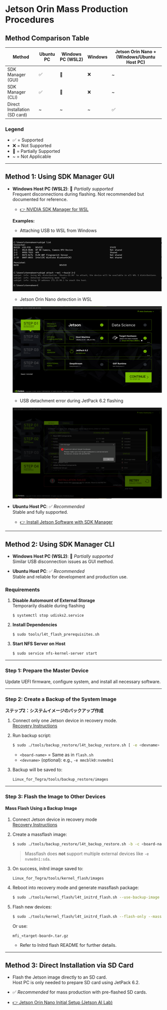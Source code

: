 # Jetson Orin Mass Production Procedures

## Method Comparison Table

| Method                             | Ubuntu PC | Windows PC (WSL2) | Windows | Jetson Orin Nano + (Windows/Ubuntu Host PC) |
|------------------------------------|-----------|--------------------|---------|----------------------------------------------|
| SDK Manager (GUI)                 | ✅        | 🔼                | ❌      | ~                                            |
| SDK Manager (CLI)                 | ✅        | 🔼                | ❌      | ~                                            |
| Direct Installation (SD card)     | ~         | ~                 | ~       | ✅                                           |

### Legend
- ✅ = Supported 
- ❌ = Not Supported 
- 🔼 = Partially Supported 
- ~  = Not Applicable

---

## Method 1: Using SDK Manager GUI  

- **Windows Host PC (WSL2)**: 🔼 *Partially supported*  
  Frequent disconnections during flashing. Not recommended but documented for reference.  

  - [👉 NVIDIA SDK Manager for WSL](https://developer.nvidia.com/sdk-manager)  

  **Examples:**
  - Attaching USB to WSL from Windows
    
  ![Attaching USB to WSL](images/Picture1.png)

  - Jetson Orin Nano detection in WSL
    
  ![Orin Nano detection](images/Picture2.png)

  - USB detachment error during JetPack 6.2 flashing
    
  ![error during JetPack 6.2 flashing](images/Picture3.png) 

- **Ubuntu Host PC**: ✅ *Recommended*  
  Stable and fully supported.  

  - [👉 Install Jetson Software with SDK Manager](https://developer.nvidia.com/embedded/jetpack)

---

## Method 2: Using SDK Manager CLI  

- **Windows Host PC (WSL2)**: 🔼 *Partially supported*  
  Similar USB disconnection issues as GUI method.  

- **Ubuntu Host PC**: ✅ *Recommended*  
  Stable and reliable for development and production use.  

### Requirements

1. **Disable Automount of External Storage**  
   Temporarily disable during flashing  
   ```
   $ systemctl stop udisks2.service
   ```

2. **Install Dependencies**  
   ```
   $ sudo tools/l4t_flash_prerequisites.sh
   ```

3. **Start NFS Server on Host**  
   ```
   $ sudo service nfs-kernel-server start
   ```

---

### Step 1: Prepare the Master Device  
Update UEFI firmware, configure system, and install all necessary software.  

---

### Step 2: Create a Backup of the System Image  
**ステップ2：システムイメージのバックアップ作成**

1. Connect only one Jetson device in recovery mode.  
   [Recovery Instructions](https://forums.developer.nvidia.com/t/how-to-get-into-recovery-mode/250525)

2. Run backup script:
   ```bash
   $ sudo ./tools/backup_restore/l4t_backup_restore.sh [ -e <devname> ] -b <board-name>
   ```
   - `<board-name>` = Same as in `flash.sh`
   - `<devname>` (optional): e.g., `-e mmcblk0:nvme0n1`

3. Backup will be saved to:  
   ```
   Linux_for_Tegra/tools/backup_restore/images
   ```

---

### Step 3: Flash the Image to Other Devices  

#### Mass Flash Using a Backup Image  

1. Connect Jetson device in recovery mode  
   [Recovery Instructions](https://forums.developer.nvidia.com/t/how-to-get-into-recovery-mode/250525)

2. Create a massflash image:
   ```bash
   $ sudo ./tools/backup_restore/l4t_backup_restore.sh -b -c <board-name>
   ```

   > Massflash does **not** support multiple external devices like `-e nvme0n1:sda`.

3. On success, initrd image saved to:
   ```
   Linux_for_Tegra/tools/kernel_flash/images
   ```

4. Reboot into recovery mode and generate massflash package:
   ```bash
   $ sudo ./tools/kernel_flash/l4t_initrd_flash.sh --use-backup-image --no-flash --network usb0 --massflash <x> <board-name> internal
   ```

5. Flash new devices:
   ```bash
   $ sudo ./tools/kernel_flash/l4t_initrd_flash.sh --flash-only --massflash <x> --network usb0
   ```

   Or use:
   ```
   mfi_<target-board>.tar.gz
   ```
   - Refer to Initrd flash README for further details.

---

## Method 3: Direct Installation via SD Card  

- Flash the Jetson image directly to an SD card.  
  Host PC is only needed to prepare SD card using JetPack 6.2.

- ✅ *Recommended* for mass production with pre-flashed SD cards.

- [👉 Jetson Orin Nano Initial Setup (Jetson AI Lab)](https://developer.nvidia.com/embedded/jetson-orin-nano-devkit)


